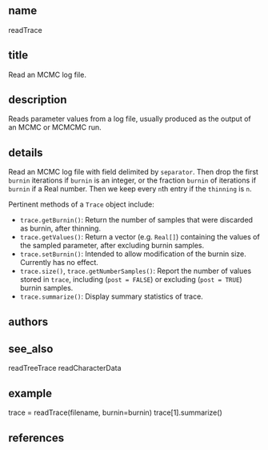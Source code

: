 ## name
readTrace
## title
Read an MCMC log file.
## description
Reads parameter values from a log file,  usually produced as the output of an MCMC or MCMCMC run.
## details

Read an MCMC log file with field delimited by `separator`.
Then drop the first `burnin` iterations if `burnin` is an integer,
or the fraction `burnin` of iterations if `burnin` if a Real number.
Then we keep every `n`th entry if the `thinning` is `n`.

Pertinent methods of a `Trace` object include:

- `trace.getBurnin()`: Return the number of samples that were discarded as burnin, after thinning.
- `trace.getValues()`: Return a vector (e.g. `Real[]`) containing the values of the sampled parameter,
  after excluding burnin samples.
- `trace.setBurnin()`: Intended to allow modification of the burnin size. Currently has no effect.
- `trace.size()`, `trace.getNumberSamples()`: Report the number of values stored in `trace`,
  including (`post = FALSE`) or excluding (`post = TRUE`) burnin samples.
- `trace.summarize()`: Display summary statistics of trace.

## authors
## see_also
readTreeTrace
readCharacterData
## example
trace = readTrace(filename, burnin=burnin)
trace[1].summarize()
## references
